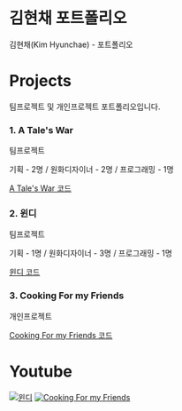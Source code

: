 # 김현채 포트폴리오
김현채(Kim Hyunchae) - 포트폴리오

# Projects
팀프로젝트 및 개인프로젝트 포트폴리오입니다.

### 1. A Tale's War
팀프로젝트

기획 - 2명 / 원화디자이너 - 2명 / 프로그래밍 - 1명

[A Tale's War 코드](깃허브주소)

### 2. 윈디
팀프로젝트

기획 - 1명 / 원화디자이너 - 3명 / 프로그래밍 - 1명

[윈디 코드](https://github.com/hyunchae123/TeamProject-1-1)

### 3. Cooking For my Friends
개인프로젝트

[Cooking For my Friends 코드](https://github.com/hyunchae123/Project2)

# Youtube
[![윈디](http://img.youtube.com/vi/5lLYblX9WyU/0.jpg)](https://youtu.be/5lLYblX9WyU)
[![Cooking For my Friends](http://img.youtube.com/vi/9pIdL8q7msA/0.jpg)](https://youtu.be/9pIdL8q7msA)
